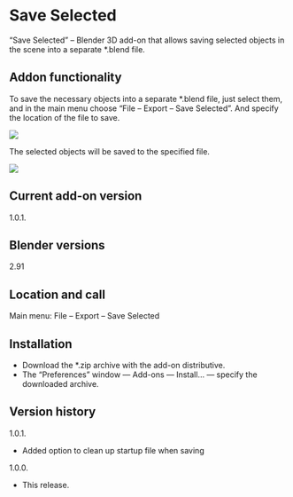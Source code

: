 # Save Selected
“Save Selected” – Blender 3D add-on that allows saving selected objects in the scene into a separate *.blend file.

Addon functionality
-
To save the necessary objects into a separate *.blend file, just select them, and in the main menu choose “File – Export – Save Selected”. And specify the location of the file to save.

<img src="https://b3d.interplanety.org/wp-content/upload_content/2021/01/preview_01_1200x600-1-560x280.jpg"><p>

The selected objects will be saved to the specified file.

<img src="https://b3d.interplanety.org/wp-content/upload_content/2021/01/preview_02_1200x600-560x280.jpg"><p>

Current add-on version
-
1.0.1.

Blender versions
-
2.91

Location and call
-
Main menu: File – Export – Save Selected

Installation
-
- Download the *.zip archive with the add-on distributive.
- The “Preferences” window — Add-ons — Install… — specify the downloaded archive.

Version history
-
1.0.1.
- Added option to clean up startup file when saving

1.0.0.
- This release.

